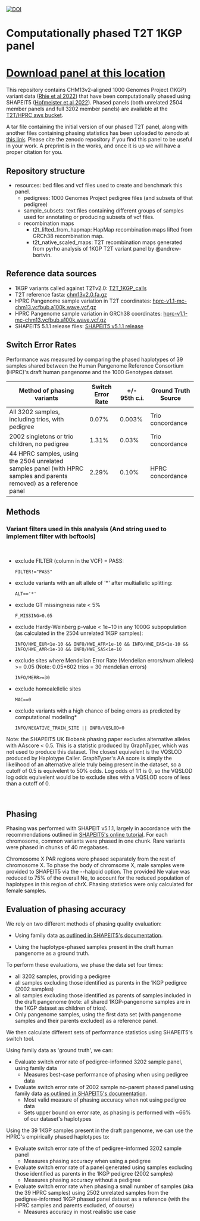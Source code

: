 [![DOI](https://zenodo.org/badge/DOI/10.5281/zenodo.7612953.svg)](https://doi.org/10.5281/zenodo.7612953)


# Computationally phased T2T 1KGP panel

# [Download panel at this location](https://s3-us-west-2.amazonaws.com/human-pangenomics/index.html?prefix=T2T/CHM13/assemblies/variants/1000_Genomes_Project/chm13v2.0/Phased_SHAPEIT5_v1.1/)

This repository contains CHM13v2-aligned 1000 Genomes Project (1KGP) variant data ([Rhie et al 2022](https://www.biorxiv.org/content/10.1101/2022.12.01.518724v1)) that have been computationally phased using SHAPEIT5 ([Hofmeister et al 2022](https://www.biorxiv.org/content/10.1101/2022.10.19.512867v2)). Phased panels (both unrelated 2504 member panels and full 3202 member panels) are available at the [T2T/HPRC aws bucket](https://s3-us-west-2.amazonaws.com/human-pangenomics/index.html?prefix=T2T/CHM13/assemblies/variants/1000_Genomes_Project/chm13v2.0/Phased_SHAPEIT5_v1.1/).


A tar file containing the initial version of our phased T2T panel, along with another files containing phasing statistics has been uploaded to zenodo at [this link](https://zenodo.org/record/7612953#.Y-8VD3bMJPY). Please cite the zenodo repository if you find this panel to be useful in your work. A preprint is in the works, and once it is up we will have a proper citation for you.

## Repository structure
- resources: bed files and vcf files used to create and benchmark this panel.
  - pedigrees: 1000 Genomes Project pedigree files (and subsets of that pedigree)
  - sample_subsets: text files containing different groups of samples used for annotating or producing subsets of vcf files.
  - recombination maps
    - t2t_lifted_from_hapmap: HapMap recombination maps lifted from GRCh38 recombination map.
    - t2t_native_scaled_maps: T2T recombination maps generated from pyrho analysis of 1KGP T2T variant panel by @andrew-bortvin.

## Reference data sources
- 1KGP variants called against T2Tv2.0: [T2T_1KGP_calls](https://s3-us-west-2.amazonaws.com/human-pangenomics/index.html?prefix=T2T/CHM13/assemblies/variants/1000_Genomes_Project/chm13v2.0/all_samples_3202/)
- T2T reference fasta: [chm13v2.0.fa.gz](https://s3-us-west-2.amazonaws.com/human-pangenomics/T2T/CHM13/assemblies/GCA_009914755.4/chm13v2.0.fa.gz)
- HPRC Pangenome sample variation in T2T coordinates: [hprc-v1.1-mc-chm13.vcfbub.a100k.wave.vcf.gz](https://s3-us-west-2.amazonaws.com/human-pangenomics/pangenomes/freeze/freeze1/minigraph-cactus/hprc-v1.1-mc-chm13/hprc-v1.1-mc-chm13.vcfbub.a100k.wave.vcf.gz)
- HPRC Pangenome sample variation in GRCh38 coordinates: [hprc-v1.1-mc-chm13.vcfbub.a100k.wave.vcf.gz](https://s3-us-west-2.amazonaws.com/human-pangenomics/pangenomes/freeze/freeze1/minigraph-cactus/hprc-v1.1-mc-grch38/hprc-v1.1-mc-grch38.vcfbub.a100k.wave.vcf.gz)
- SHAPEIT5 5.1.1 release files: [SHAPEIT5 v5.1.1 release](https://github.com/odelaneau/shapeit5/releases/tag/v5.1.1)


## Switch Error Rates

Performance was measured by comparing the phased haplotypes of 39 samples shared between the Human Pangenome Reference Consortium (HPRC)'s draft human pangenome and the 1000 Genotypes dataset.

|Method of phasing variants|Switch Error Rate|+/- 95th c.i.|Ground Truth Source|
|-|-|-|-|
|All 3202 samples, including trios, with pedigree|0.07% |0.003%|Trio concordance|
|2002 singletons or trio children, no pedigree|1.31%|0.03%|Trio concordance|
|44 HPRC samples, using the 2504 unrelated samples panel (with HPRC samples and parents removed) as a reference panel |2.29%|0.10%|HPRC concordance|



## Methods
### Variant filters used in this analysis (And string used to implement filter with bcftools)
<br>

- exclude FILTER (column in the VCF) = PASS:

      FILTER!="PASS"

- exclude variants with an alt allele of '*' after multiallelic splitting: 
        
      ALT=='*'
- exclude GT missingness rate < 5%

      F_MISSING>0.05
- exclude Hardy-Weinberg p-value < 1e−10 in any 1000G subpopulation (as calculated in the 2504 unrelated 1KGP samples):

      INFO/HWE_EUR<1e-10 && INFO/HWE_AFR<1e-10 && INFO/HWE_EAS<1e-10 && INFO/HWE_AMR<1e-10 && INFO/HWE_SAS<1e-10
- exclude sites where Mendelian Error Rate (Mendelian errors/num alleles) >= 0.05 (Note: 0.05*602 trios = 30 mendelian errors)
    
      INFO/MERR>=30
- exclude homoalellelic sites

      MAC==0
- exclude variants with a high chance of being errors as predicted by computational modeling*
      
      INFO/NEGATIVE_TRAIN_SITE || INFO/VQSLOD<0

Note: the SHAPEIT5 UK Biobank phasing paper excludes alternative alleles with AAscore < 0.5. This is a statistic produced by GraphTyper, which was not used to produce this dataset. The closest equivelent is the VQSLOD produced by Haplotype Caller. GraphTyper's AA score is simply the likelihood of an alternative allele truly being present in the dataset, so a cutoff of 0.5 is equivelent to 50% odds. Log odds of 1:1 is 0, so the VQSLOD log odds equivelent would be to exclude sites with a VQSLOD score of less than a cutoff of 0.

<br>

## Phasing
Phasing was performed with SHAPEIT v5.1.1, largely in accordance with the recommendations outlined in [SHAPEIT5's online tutorial](https://odelaneau.github.io/shapeit5/docs/tutorials/ukb_wgs_200k/). For each chromosome, common variants were phased in one chunk. Rare variants were phased in chunks of 40 megabases.

Chromosome X PAR regions were phased separately from the rest of chromosome X. To phase the body of chromsome X, male samples were provided to SHAPEIT5 via the --halpoid option. The provided Ne value was reduced to 75% of the overall Ne, to account for the reduced population of haplotypes in this region of chrX. Phasing statistics were only calculated for female samples.

## Evaluation of phasing accuracy
We rely on two different methods of phasing quality evaluation:

- Using family data [as outlined in SHAPEIT5's documentation](https://odelaneau.github.io/shapeit5/docs/tutorials/ukb_wgs/#validation-of-your-phasing).  

- Using the haplotype-phased samples present in the draft human pangenome as a ground truth.  

To perform these evaluations, we phase the data set four times:
- all 3202 samples, providing a pedigree
- all samples excluding those identified as parents in the 1KGP pedigree (2002 samples)
- all samples excluding those identified as parents of samples included in the draft pangenome (note: all shared 1KGP-pangenome samples are in the 1KGP dataset as children of trios).
- Only pangenome samples, using the first data set (with pangenome samples and their parents excluded) as a reference panel.

We then calculate different sets of performance statistics using SHAPEIT5's switch tool.  

Using family data as 'ground truth', we can:
- Evaluate switch error rate of pedigree-informed 3202 sample panel, using family data
    - Measures best-case performance of phasing when using pedigree data
- Evaluate switch error rate of 2002 sample no-parent phased panel using family data [as outlined in SHAPEIT5's documentation](https://odelaneau.github.io/shapeit5/docs/tutorials/ukb_wgs/#validation-of-your-phasing). 
    - Most valid measure of phasing accuracy when not using pedigree data
    - Sets upper bound on error rate, as phasing is performed with ~66% of our dataset's haplotypes

Using the 39 1KGP samples present in the draft pangenome, we can use the HPRC's empirically phased haplotypes to:
- Evaluate switch error rate of the of pedigree-informed 3202 sample panel
    - Measures phasing accuracy when using a pedigree
- Evaluate switch error rate of a panel generated using samples excluding those identified as parents in the 1KGP pedigree (2002 samples)
    - Measures phasing accuracy without a pedigree
- Evaluate switch error rate when phasing a small number of samples (aka the 39 HPRC samples) using 2502 unrelated samples from the pedigree-informed 1KGP phased panel dataset as a reference (with the HPRC samples and parents excluded, of course)
    - Measures accuracy in most realistic use case
  
